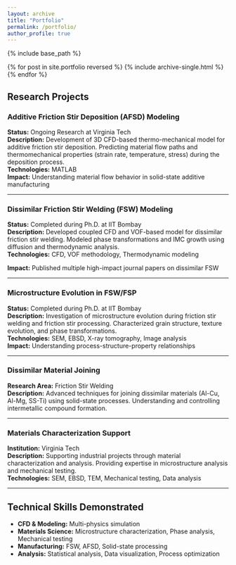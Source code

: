 ```yaml
---
layout: archive
title: "Portfolio"
permalink: /portfolio/
author_profile: true
---
```


{% include base_path %}

{% for post in site.portfolio reversed %}
  {% include archive-single.html %}
{% endfor %}

## Research Projects

### Additive Friction Stir Deposition (AFSD) Modeling
**Status:** Ongoing Research at Virginia Tech  
**Description:** Development of 3D CFD-based thermo-mechanical model for additive friction stir deposition. Predicting material flow paths and thermomechanical properties (strain rate, temperature, stress) during the deposition process.  
**Technologies:**  MATLAB  
**Impact:** Understanding material flow behavior in solid-state additive manufacturing

---

### Dissimilar Friction Stir Welding (FSW) Modeling
**Status:** Completed during Ph.D. at IIT Bombay  
**Description:** Developed coupled CFD and VOF-based model for dissimilar friction stir welding. Modeled phase transformations and IMC growth using diffusion and thermodynamic analysis.  
**Technologies:** CFD, VOF methodology, Thermodynamic modeling

**Impact:** Published multiple high-impact journal papers on dissimilar FSW

---

### Microstructure Evolution in FSW/FSP
**Status:** Completed during Ph.D. at IIT Bombay  
**Description:** Investigation of microstructure evolution during friction stir welding and friction stir processing. Characterized grain structure, texture evolution, and phase transformations.  
**Technologies:** SEM, EBSD, X-ray tomography, Image analysis  
**Impact:** Understanding process-structure-property relationships

---

### Dissimilar Material Joining
**Research Area:** Friction Stir Welding  
**Description:** Advanced techniques for joining dissimilar materials (Al-Cu, Al-Mg, SS-Ti) using solid-state processes. Understanding and controlling intermetallic compound formation.

---

### Materials Characterization Support
**Institution:** Virginia Tech  
**Description:** Supporting industrial projects through material characterization and analysis. Providing expertise in microstructure analysis and mechanical testing.  
**Technologies:** SEM, EBSD, TEM, Mechanical testing, Data analysis

---

## Technical Skills Demonstrated

- **CFD & Modeling:** Multi-physics simulation
- **Materials Science:** Microstructure characterization, Phase analysis, Mechanical testing
- **Manufacturing:** FSW, AFSD, Solid-state processing
- **Analysis:** Statistical analysis, Data visualization, Process optimization 
